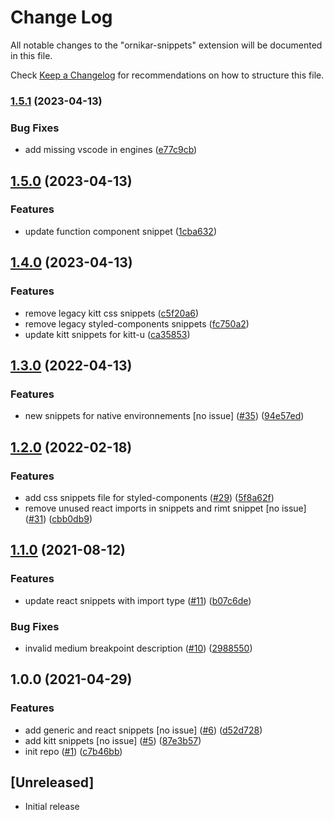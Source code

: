 # Change Log

All notable changes to the "ornikar-snippets" extension will be documented in this file.

Check [Keep a Changelog](http://keepachangelog.com/) for recommendations on how to structure this file.

### [1.5.1](https://www.github.com/ornikar/vscode-frontend-extension/compare/v1.5.0...v1.5.1) (2023-04-13)


### Bug Fixes

* add missing vscode in engines ([e77c9cb](https://www.github.com/ornikar/vscode-frontend-extension/commit/e77c9cb5b80a72083bfc8e986e08033790538f99))

## [1.5.0](https://www.github.com/ornikar/vscode-frontend-extension/compare/v1.4.0...v1.5.0) (2023-04-13)


### Features

* update function component snippet ([1cba632](https://www.github.com/ornikar/vscode-frontend-extension/commit/1cba632a278ca3bb653b91b0e89cf422c35dce40))

## [1.4.0](https://www.github.com/ornikar/vscode-frontend-extension/compare/v1.3.0...v1.4.0) (2023-04-13)


### Features

* remove legacy kitt css snippets ([c5f20a6](https://www.github.com/ornikar/vscode-frontend-extension/commit/c5f20a6e65e5b0b86aff1e67799d348dd948fcb3))
* remove legacy styled-components snippets ([fc750a2](https://www.github.com/ornikar/vscode-frontend-extension/commit/fc750a2518b28e5809c64c23bd3f705236f67f56))
* update kitt snippets for kitt-u ([ca35853](https://www.github.com/ornikar/vscode-frontend-extension/commit/ca3585356ccc7876a00533c784d2fd73c92b91d7))

## [1.3.0](https://www.github.com/ornikar/vscode-frontend-extension/compare/v1.2.0...v1.3.0) (2022-04-13)


### Features

* new snippets for native environnements [no issue] ([#35](https://www.github.com/ornikar/vscode-frontend-extension/issues/35)) ([94e57ed](https://www.github.com/ornikar/vscode-frontend-extension/commit/94e57ede29fafcfc39d8577ac2ff57819506c3e4))

## [1.2.0](https://www.github.com/ornikar/vscode-frontend-extension/compare/v1.1.0...v1.2.0) (2022-02-18)


### Features

* add css snippets file for styled-components ([#29](https://www.github.com/ornikar/vscode-frontend-extension/issues/29)) ([5f8a62f](https://www.github.com/ornikar/vscode-frontend-extension/commit/5f8a62f297d3dec3382b880ad3ab8195811563e5))
* remove unused react imports in snippets and rimt snippet [no issue] ([#31](https://www.github.com/ornikar/vscode-frontend-extension/issues/31)) ([cbb0db9](https://www.github.com/ornikar/vscode-frontend-extension/commit/cbb0db9f0501e1bc4c7b326bb399ef1e979a60c3))

## [1.1.0](https://www.github.com/ornikar/vscode-frontend-extension/compare/v1.0.0...v1.1.0) (2021-08-12)


### Features

* update react snippets with import type ([#11](https://www.github.com/ornikar/vscode-frontend-extension/issues/11)) ([b07c6de](https://www.github.com/ornikar/vscode-frontend-extension/commit/b07c6de846586729f78ebbe5bf5aa2a43f5c14dd))


### Bug Fixes

* invalid medium breakpoint description ([#10](https://www.github.com/ornikar/vscode-frontend-extension/issues/10)) ([2988550](https://www.github.com/ornikar/vscode-frontend-extension/commit/298855073b5a4c029a82bdca42d06cc1c30ab5b3))

## 1.0.0 (2021-04-29)


### Features

* add generic and react snippets [no issue] ([#6](https://www.github.com/ornikar/vscode-frontend-extension/issues/6)) ([d52d728](https://www.github.com/ornikar/vscode-frontend-extension/commit/d52d72872a70c7e3a45ccd2962f0075c6b79ad89))
* add kitt snippets [no issue] ([#5](https://www.github.com/ornikar/vscode-frontend-extension/issues/5)) ([87e3b57](https://www.github.com/ornikar/vscode-frontend-extension/commit/87e3b57b3e05639fa21167409f04f885c910367f))
* init repo ([#1](https://www.github.com/ornikar/vscode-frontend-extension/issues/1)) ([c7b46bb](https://www.github.com/ornikar/vscode-frontend-extension/commit/c7b46bbc2a5916e97336a81f07ae25cd4000ce5b))

## [Unreleased]

- Initial release
